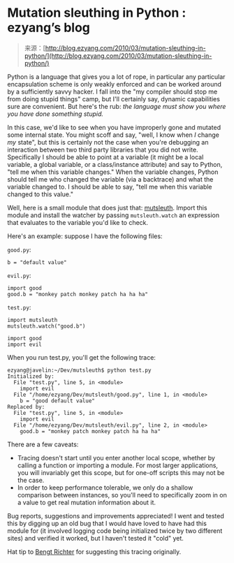 <!--yml
category: 未分类
date: 2024-07-01 18:18:25
-->

# Mutation sleuthing in Python : ezyang’s blog

> 来源：[http://blog.ezyang.com/2010/03/mutation-sleuthing-in-python/](http://blog.ezyang.com/2010/03/mutation-sleuthing-in-python/)

Python is a language that gives you a lot of rope, in particular any particular encapsulation scheme is only weakly enforced and can be worked around by a sufficiently savvy hacker. I fall into the "my compiler should stop me from doing stupid things" camp, but I'll certainly say, dynamic capabilities sure are convenient. But here's the rub: *the language must show you where you have done something stupid.*

In this case, we'd like to see when you have improperly gone and mutated some internal state. You might scoff and say, "well, I know when *I* change *my* state", but this is certainly not the case when you're debugging an interaction between two third party libraries that you did not write. Specifically I should be able to point at a variable (it might be a local variable, a global variable, or a class/instance attribute) and say to Python, "tell me when this variable changes." When the variable changes, Python should tell me who changed the variable (via a backtrace) and what the variable changed to. I should be able to say, "tell me when this variable changed to this value."

Well, here is a small module that does just that: [mutsleuth](http://github.com/ezyang/mutsleuth/blob/master/mutsleuth.py). Import this module and install the watcher by passing `mutsleuth.watch` an expression that evaluates to the variable you'd like to check.

Here's an example: suppose I have the following files:

`good.py`:

```
b = "default value"

```

`evil.py`:

```
import good
good.b = "monkey patch monkey patch ha ha ha"

```

`test.py`:

```
import mutsleuth
mutsleuth.watch("good.b")

import good
import evil

```

When you run test.py, you'll get the following trace:

```
ezyang@javelin:~/Dev/mutsleuth$ python test.py
Initialized by:
  File "test.py", line 5, in <module>
    import evil
  File "/home/ezyang/Dev/mutsleuth/good.py", line 1, in <module>
    b = "good default value"
Replaced by:
  File "test.py", line 5, in <module>
    import evil
  File "/home/ezyang/Dev/mutsleuth/evil.py", line 2, in <module>
    good.b = "monkey patch monkey patch ha ha ha"

```

There are a few caveats:

*   Tracing doesn't start until you enter another local scope, whether by calling a function or importing a module. For most larger applications, you will invariably get this scope, but for one-off scripts this may not be the case.
*   In order to keep performance tolerable, we only do a shallow comparison between instances, so you'll need to specifically zoom in on a value to get real mutation information about it.

Bug reports, suggestions and improvements appreciated! I went and tested this by digging up an old bug that I would have loved to have had this module for (it involved logging code being initialized twice by two different sites) and verified it worked, but I haven't tested it "cold" yet.

Hat tip to [Bengt Richter](http://mail.python.org/pipermail/python-list/2002-September/164261.html) for suggesting this tracing originally.